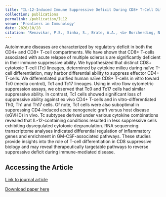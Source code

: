 ```yaml
---
title: "IL-12-Induced Immune Suppressive Deficit During CD8+ T-Cell Differentiation"
collection: publications
permalink: /publication/IL12
venue: 'Frontiers in Immunology'
date: 2020/10/28
citation: 'Renavikar, P.S., Sinha, S., Brate, A.A., <b> Borcherding, N.</b>, Crawford, M.P., Steward-Tharp, S., & Karandikar, N. IL-12-mediated induction of immune suppressive deficit during CD8+ differentiation. Frontiers in Immunology 2020.'
---
```


Autoimmune diseases are characterized by regulatory deficit in both the CD4+ and CD8+ T-cell compartments. We have shown that CD8+ T-cells associated with acute relapse of multiple sclerosis are significantly deficient in their immune suppressive ability. We hypothesized that distinct CD8+ cytotoxic T-cell (Tc) lineages, determined by cytokine milieu during naïve T-cell differentiation, may harbor differential ability to suppress effector CD4+ T-cells. We differentiated purified human naïve CD8+ T-cells in vitro toward Tc0 (media control), Tc1 and Tc17 lineages. Using in vitro flow cytometric suppression assays, we observed that Tc0 and Tc17 cells had similar suppressive ability. In contrast, Tc1 cells showed significant loss of suppressive ability against ex vivo CD4+ T-cells and in vitro-differentiated Th0, Th1 and Th17 cells. Of note, Tc1 cells were also suboptimal in suppressing CD4-induced acute xenogeneic graft versus host disease (xGVHD) in vivo. Tc subtypes derived under various cytokine combinations revealed that IL-12-containing conditions resulted in less suppressive cells exhibiting dysregulated cytotoxic degranulation. RNA sequencing transcriptome analyses indicated differential regulation of inflammatory genes and enrichment in GM-CSF-associated pathways. These studies provide insights into the role of T-cell differentiation in CD8 suppressive biology and may reveal therapeutically targetable pathways to reverse suppressive deficit during immune-mediated disease.

Accessing the Article
------
[Link to journal article](https://www.frontiersin.org/articles/10.3389/fimmu.2020.568630/full?&utm_source=Email_to_authors_&utm_medium=Email&utm_content=T1_11.5e1_author&utm_campaign=Email_publication&field=&journalName=Frontiers_in_Immunology&id=568630)

[Download paper here](https://ncborcherding.github.io/files/IL12.pdf)






